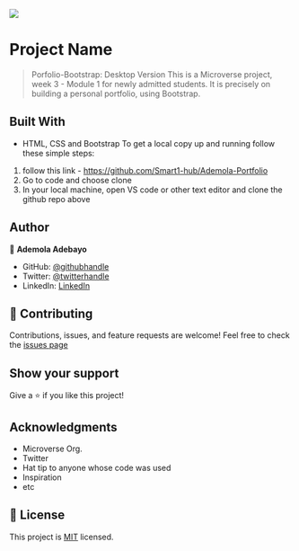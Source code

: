 ![](https://img.shields.io/badge/Microverse-blueviolet)
# Project Name
> Porfolio-Bootstrap: Desktop Version
This is a Microverse project, week 3 - Module 1 for newly admitted students. It is precisely on building a personal portfolio, using Bootstrap. 
## Built With
- HTML, CSS and Bootstrap
To get a local copy up and running follow these simple steps:
1. follow this link - https://github.com/Smart1-hub/Ademola-Portfolio
2. Go to code and choose clone
3. In your local machine, open VS code or other text editor and clone the github repo above
## Author
👤 **Ademola Adebayo**
- GitHub: [@githubhandle](https://github.com/Smart1-hub)
- Twitter: [@twitterhandle](https://twitter.com/@ademola_adebayo)
- LinkedIn: [LinkedIn](https://linkedin.com/in/linkedinhandle)
## 🤝 Contributing
Contributions, issues, and feature requests are welcome!
Feel free to check the [issues page](../../issues/)
## Show your support
Give a ⭐️ if you like this project!
## Acknowledgments
- Microverse Org.
- Twitter
- Hat tip to anyone whose code was used
- Inspiration
- etc
## 📝 License
This project is [MIT](./MIT.md) licensed.